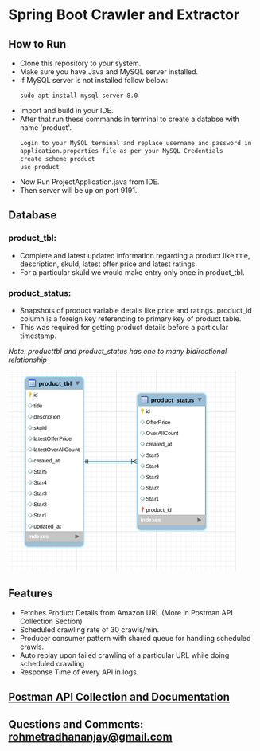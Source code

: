 # Spring Boot Crawler and Extractor

## How to Run
- Clone this repository to your system.
- Make sure you have Java and MySQL server installed.
- If MySQL server is not installed follow below: 
    ```
    sudo apt install mysql-server-8.0
     ```
- Import  and build in your IDE.
- After that run these commands in terminal to create a databse with name 'product'.
    ```
    Login to your MySQL terminal and replace username and password in application.properties file as per your MySQL Credentials
    create scheme product
    use product
    ```
- Now Run ProjectApplication.java from IDE.
- Then server will be up on port 9191.
## Database
### product_tbl:
- Complete and latest updated information regarding a product like title, description, skuId, latest offer price and latest ratings.
- For a particular skuId we would make entry only once in product_tbl. 
### product_status: 
- Snapshots of product variable details like price and ratings. product_id column is a foreign key referencing to primary key of product table.
-  This was required for getting product details before a particular timestamp.

_Note: producttbl and product_status has one to many bidirectional relationship_

![GitHub Logo](https://github.com/Real-dev-byte/Crawler-Extractor/blob/8da5efdb0f96e92a0b887dd9d5a2d263b656b009/DatabaseScheme.png
)
## Features
- Fetches Product Details from Amazon URL.(More in Postman API Collection Section)
- Scheduled crawling rate of 30 crawls/min.
- Producer consumer pattern with shared queue for handling scheduled crawls.
- Auto replay upon failed crawling of a particular URL while doing scheduled crawling 
- Response Time of every API in logs.
## [Postman API Collection and Documentation]

   [Postman API Collection and Documentation]: <https://documenter.getpostman.com/view/14468833/TzRRE96p>
## Questions and Comments: rohmetradhananjay@gmail.com   
